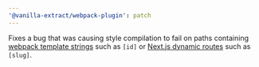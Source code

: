 ```yaml
---
'@vanilla-extract/webpack-plugin': patch
---
```


Fixes a bug that was causing style compilation to fail on paths containing [webpack template strings] such as `[id]` or [Next.js dynamic routes] such as `[slug]`.

[webpack template strings]: https://webpack.js.org/configuration/output/#template-strings
[next.js dynamic routes]: https://nextjs.org/docs/app/building-your-application/routing/dynamic-routes
